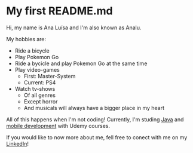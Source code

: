 # My first README.md
Hi, my name is Ana Luísa and I'm also known as Analu.

My hobbies are:
- Ride a bicycle
- Play Pokemon Go
- Ride a bycicle and play Pokemon Go at the same time
- Play video-games
  - First: Master-System
  - Current: PS4
- Watch tv-shows
  - Of all genres
  - Except horror
  - And musicals will always have a bigger place in my heart

All of this happens when I'm not coding!
Currently, I'm studing [Java](https://www.udemy.com/course/java-curso-completo/) and [mobile development](https://www.udemy.com/course/curso-completo-do-desenvolvedor-android/) with Udemy courses.

If you would like to now more about me, fell free to conect with me on my [LinkedIn](https://www.linkedin.com/in/analudiastech/)!
